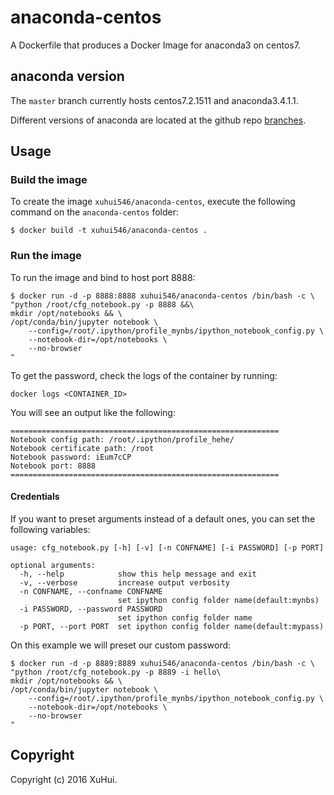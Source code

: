 # anaconda-centos

A Dockerfile that produces a Docker Image for anaconda3 on centos7.

## anaconda version

The `master` branch currently hosts centos7.2.1511 and  anaconda3.4.1.1.

Different versions of anaconda are located at the github repo [branches](https://github.com/xuhui546/anaconda-centos/branches).

## Usage

### Build the image

To create the image `xuhui546/anaconda-centos`, execute the following command on the `anaconda-centos` folder:

```
$ docker build -t xuhui546/anaconda-centos .
```

### Run the image

To run the image and bind to host port 8888:

```
$ docker run -d -p 8888:8888 xuhui546/anaconda-centos /bin/bash -c \
"python /root/cfg_notebook.py -p 8888 &&\
mkdir /opt/notebooks && \
/opt/conda/bin/jupyter notebook \
    --config=/root/.ipython/profile_mynbs/ipython_notebook_config.py \
    --notebook-dir=/opt/notebooks \
    --no-browser
"
```

To get the password, check the logs of the container by running:

```
docker logs <CONTAINER_ID>
```

You will see an output like the following:

```
============================================================
Notebook config path: /root/.ipython/profile_hehe/
Notebook certificate path: /root
Notebook password: iEum7cCP
Notebook port: 8888
============================================================
```

#### Credentials

If you want to preset arguments instead of a default ones, you can set the following variables:

```
usage: cfg_notebook.py [-h] [-v] [-n CONFNAME] [-i PASSWORD] [-p PORT]

optional arguments:
  -h, --help            show this help message and exit
  -v, --verbose         increase output verbosity
  -n CONFNAME, --confname CONFNAME
                        set ipython config folder name(default:mynbs)
  -i PASSWORD, --password PASSWORD
                        set ipython config folder name
  -p PORT, --port PORT  set ipython config folder name(default:mypass)
```

On this example we will preset our custom password:

```
$ docker run -d -p 8889:8889 xuhui546/anaconda-centos /bin/bash -c \
"python /root/cfg_notebook.py -p 8889 -i hello\
mkdir /opt/notebooks && \
/opt/conda/bin/jupyter notebook \
    --config=/root/.ipython/profile_mynbs/ipython_notebook_config.py \
    --notebook-dir=/opt/notebooks \
    --no-browser
"
```

## Copyright

Copyright (c) 2016 XuHui.
